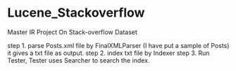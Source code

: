 # Lucene_Stackoverflow
Master IR Project On Stack-overflow Dataset

step 1. parse Posts.xml file by FinalXMLParser (I have put a sample of Posts) it gives a txt file as output.
step 2. index txt file by Indexer
step 3. Run Tester, Tester uses Searcher to search the index.
